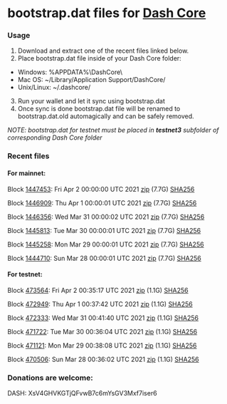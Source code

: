 # bootstrap.dat files for [Dash Core](https://github.com/dashpay/dash)

### Usage

1. Download and extract one of the recent files linked below.
2. Place bootstrap.dat file inside of your Dash Core folder:
 - Windows: %APPDATA%\DashCore\
 - Mac OS: ~/Library/Application Support/DashCore/
 - Unix/Linux: ~/.dashcore/
3. Run your wallet and let it sync using bootstrap.dat
4. Once sync is done bootstrap.dat file will be renamed to bootstrap.dat.old automagically and can be safely removed.

_NOTE: bootstrap.dat for testnet must be placed in **testnet3** subfolder of corresponding Dash Core folder_

### Recent files

#### For mainnet:

Block [1447453](https://insight.dash.org/insight/block/0000000000000010dfaae1b66d00654ddc672df999e00c8f7693f5799aac690f): Fri Apr  2 00:00:00 UTC 2021 [zip](https://dash-bootstrap.ams3.digitaloceanspaces.com/mainnet/2021-04-02/bootstrap.dat.zip) (7.7G) [SHA256](https://dash-bootstrap.ams3.digitaloceanspaces.com/mainnet/2021-04-02/sha256.txt)

Block [1446909](https://insight.dash.org/insight/block/000000000000000d84516d6f94ce2d045663d37b4663f170c492c9f2a36e353f): Thu Apr  1 00:00:01 UTC 2021 [zip](https://dash-bootstrap.ams3.digitaloceanspaces.com/mainnet/2021-04-01/bootstrap.dat.zip) (7.7G) [SHA256](https://dash-bootstrap.ams3.digitaloceanspaces.com/mainnet/2021-04-01/sha256.txt)

Block [1446356](https://insight.dash.org/insight/block/0000000000000009ffc8a6300f456796227d2aa0b5aafaf7153ec179b0709534): Wed Mar 31 00:00:02 UTC 2021 [zip](https://dash-bootstrap.ams3.digitaloceanspaces.com/mainnet/2021-03-31/bootstrap.dat.zip) (7.7G) [SHA256](https://dash-bootstrap.ams3.digitaloceanspaces.com/mainnet/2021-03-31/sha256.txt)

Block [1445813](https://insight.dash.org/insight/block/000000000000000c5afd18d7654c0ad3c22b4c75884c968ea2d5070f4378ed3f): Tue Mar 30 00:00:01 UTC 2021 [zip](https://dash-bootstrap.ams3.digitaloceanspaces.com/mainnet/2021-03-30/bootstrap.dat.zip) (7.7G) [SHA256](https://dash-bootstrap.ams3.digitaloceanspaces.com/mainnet/2021-03-30/sha256.txt)

Block [1445258](https://insight.dash.org/insight/block/0000000000000013ea542c983b8ff0d3a589db81d7b21deb210994948934d675): Mon Mar 29 00:00:01 UTC 2021 [zip](https://dash-bootstrap.ams3.digitaloceanspaces.com/mainnet/2021-03-29/bootstrap.dat.zip) (7.7G) [SHA256](https://dash-bootstrap.ams3.digitaloceanspaces.com/mainnet/2021-03-29/sha256.txt)

Block [1444710](https://insight.dash.org/insight/block/000000000000000dc5219f49dbd70f0290d41180189ef78d0d5dbb27369bd3a4): Sun Mar 28 00:00:01 UTC 2021 [zip](https://dash-bootstrap.ams3.digitaloceanspaces.com/mainnet/2021-03-28/bootstrap.dat.zip) (7.7G) [SHA256](https://dash-bootstrap.ams3.digitaloceanspaces.com/mainnet/2021-03-28/sha256.txt)


#### For testnet:

Block [473564](https://testnet-insight.dashevo.org/insight/block/000000a90685db8ee1299445fa4eb2cae71301fb487be0ad05d836cf2fcb9466): Fri Apr  2 00:35:17 UTC 2021 [zip](https://dash-bootstrap.ams3.digitaloceanspaces.com/testnet/2021-04-02/bootstrap.dat.zip) (1.1G) [SHA256](https://dash-bootstrap.ams3.digitaloceanspaces.com/testnet/2021-04-02/sha256.txt)

Block [472949](https://testnet-insight.dashevo.org/insight/block/000001bc2244aa5d554ce767781e6ebde1438d785a6ddfc99bd4e4c31274613f): Thu Apr  1 00:37:42 UTC 2021 [zip](https://dash-bootstrap.ams3.digitaloceanspaces.com/testnet/2021-04-01/bootstrap.dat.zip) (1.1G) [SHA256](https://dash-bootstrap.ams3.digitaloceanspaces.com/testnet/2021-04-01/sha256.txt)

Block [472333](https://testnet-insight.dashevo.org/insight/block/0000009813f7c9abc4cc5f656f26e522f8ee4aed6ede77b4c952f86cb9df8cc0): Wed Mar 31 00:41:40 UTC 2021 [zip](https://dash-bootstrap.ams3.digitaloceanspaces.com/testnet/2021-03-31/bootstrap.dat.zip) (1.1G) [SHA256](https://dash-bootstrap.ams3.digitaloceanspaces.com/testnet/2021-03-31/sha256.txt)

Block [471722](https://testnet-insight.dashevo.org/insight/block/000000093f6f5a023462e90ab86a889034a4b61d7af8dc6b091cbedd231df47c): Tue Mar 30 00:36:04 UTC 2021 [zip](https://dash-bootstrap.ams3.digitaloceanspaces.com/testnet/2021-03-30/bootstrap.dat.zip) (1.1G) [SHA256](https://dash-bootstrap.ams3.digitaloceanspaces.com/testnet/2021-03-30/sha256.txt)

Block [471121](https://testnet-insight.dashevo.org/insight/block/00000028bf561ad6a6aba0c795be5a2de8a237b1f5e377820c323dc45a502e4c): Mon Mar 29 00:38:08 UTC 2021 [zip](https://dash-bootstrap.ams3.digitaloceanspaces.com/testnet/2021-03-29/bootstrap.dat.zip) (1.1G) [SHA256](https://dash-bootstrap.ams3.digitaloceanspaces.com/testnet/2021-03-29/sha256.txt)

Block [470506](https://testnet-insight.dashevo.org/insight/block/0000019fab83170e6b97ba131b8c5a1b5200679a158d5049b90a037551d727a9): Sun Mar 28 00:36:02 UTC 2021 [zip](https://dash-bootstrap.ams3.digitaloceanspaces.com/testnet/2021-03-28/bootstrap.dat.zip) (1.1G) [SHA256](https://dash-bootstrap.ams3.digitaloceanspaces.com/testnet/2021-03-28/sha256.txt)


### Donations are welcome:

DASH: XsV4GHVKGTjQFvwB7c6mYsGV3Mxf7iser6
